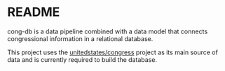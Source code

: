 # README

cong-db is a data pipeline combined with a data model that connects congressional information in a relational database.

This project uses the [unitedstates/congress](https://github.com/unitedstates/congress) project as its main source of data and is currently required to build the database.
